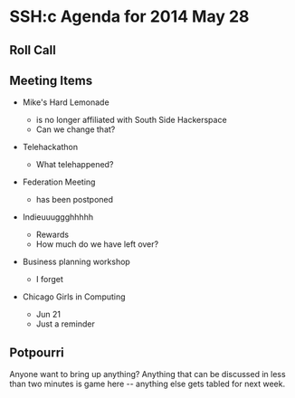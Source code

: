 SSH:c Agenda for 2014 May 28
============================

Roll Call
---------

Meeting Items
-------------

- Mike's Hard Lemonade
	- is no longer affiliated with South Side Hackerspace
	- Can we change that?

- Telehackathon
	- What telehappened?

- Federation Meeting
	- has been postponed

- Indieuuuggghhhhh
	- Rewards
	- How much do we have left over?

- Business planning workshop
	- I forget
- Chicago Girls in Computing
	- Jun 21
	- Just a reminder



Potpourri
---------

Anyone want to bring up anything? Anything that can be discussed in less than two minutes is game here -- anything else gets tabled for next week.
